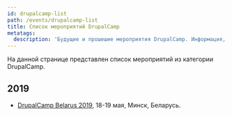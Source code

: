 ```yaml
---
id: drupalcamp-list
path: /events/drupalcamp-list
title: Список мероприятий DrupalCamp
metatags:
  description: 'Будущие и прошешие мероприятия DrupalCamp. Информация, отчеты, доклады и докладчики.'
---
```


На данной странице представлен список мероприятий из категории DrupalCamp.

## 2019

- [DrupalCamp Belarus 2019](2019/drupalcamp-2019-belarus.md), 18-19 мая, Минск, Беларусь.
